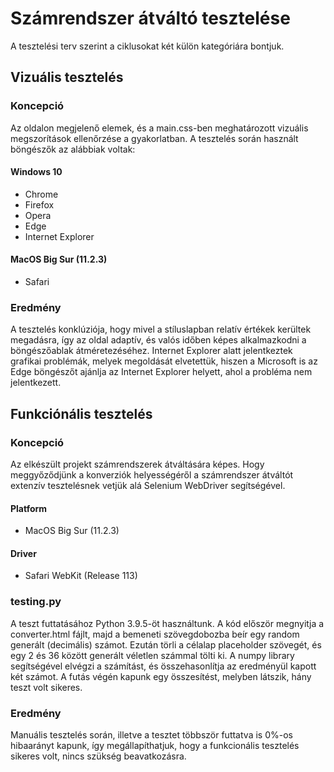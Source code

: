 # Számrendszer átváltó tesztelése

A tesztelési terv szerint a ciklusokat két külön kategóriára bontjuk.

## Vizuális tesztelés
### Koncepció

Az oldalon megjelenő elemek, és a main.css-ben meghatározott vizuális megszorítások ellenőrzése a gyakorlatban. A tesztelés során használt böngészők az alábbiak voltak:

#### Windows 10
  - Chrome
  - Firefox
  - Opera
  - Edge
  - Internet Explorer

#### MacOS Big Sur (11.2.3)
  - Safari

### Eredmény
A tesztelés konklúziója, hogy mivel a stíluslapban relatív értékek kerültek megadásra, így az oldal adaptív, és valós időben képes alkalmazkodni a böngészőablak átméretezéséhez. Internet Explorer alatt jelentkeztek grafikai problémák, melyek megoldását elvetettük, hiszen a Microsoft is az Edge böngészőt ajánlja az Internet Explorer helyett, ahol a probléma nem jelentkezett.


## Funkciónális tesztelés

### Koncepció

Az elkészült projekt számrendszerek átváltására képes. Hogy meggyőződjünk a konverziók helyességéről a számrendszer átváltót extenzív tesztelésnek vetjük alá Selenium WebDriver segítségével.

#### Platform
  - MacOS Big Sur (11.2.3)

#### Driver
  - Safari WebKit (Release 113)

### testing.py
A teszt futtatásához Python 3.9.5-öt használtunk. A kód először megnyitja a converter.html fájlt, majd a bemeneti szövegdobozba beír egy random generált (decimális) számot. Ezután törli a célalap placeholder szövegét, és egy 2 és 36 között generált véletlen számmal tölti ki. A numpy library segítségével elvégzi a számítást, és összehasonlítja az eredményül kapott két számot. A futás végén kapunk egy összesítést, melyben látszik, hány teszt volt sikeres.

### Eredmény

Manuális tesztelés során, illetve a tesztet többször futtatva is 0%-os hibaarányt kapunk, így megállapíthatjuk, hogy a funkcionális tesztelés sikeres volt, nincs szükség beavatkozásra.
